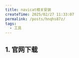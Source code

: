 ```yaml
---
title: navicat相关安装
createTime: 2025/02/27 11:33:07
permalink: /posts/hnqhs87z/
tags:
  - 工具
---
```



## 1. 官网下载

